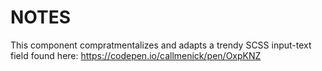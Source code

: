 # NOTES

This component compratmentalizes and adapts a trendy SCSS input-text field found here: https://codepen.io/callmenick/pen/OxpKNZ
